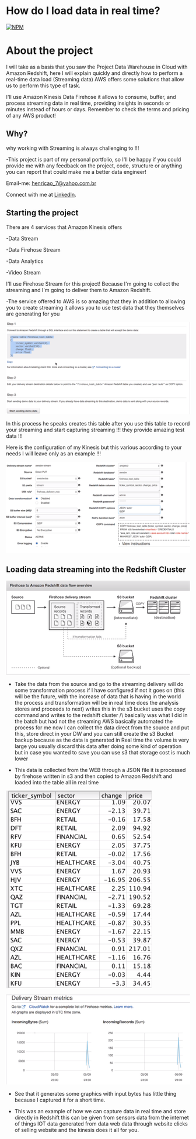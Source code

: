 # How do I load data in real time?

[![NPM](https://img.shields.io/npm/l/react)](https://github.com/pand-eX/LoadStreamingData/blob/main/LICENSE) 

# About the project

I will take as a basis that you saw the Project Data Warehouse in Cloud with Amazon Redshift, here I will explain quickly and directly how to perform a real-time data load (Streaming data) AWS offers some solutions that allow us to perform this type of task.


I'll use Amazon Kinesis Data Firehose it allows to consume, buffer, and process streaming data in real time, providing insights in seconds or minutes instead of hours or days. Remember to check the terms and pricing of any AWS product!



## Why?

why working with Streaming is always challenging to !!!

-This project is part of my personal portfolio, so I'll be happy if you could provide me with any feedback on the project, code, structure or anything you can report that could make me a better data engineer!

Email-me: henricao_7@yahoo.com.br

Connect with me at [LinkedIn](https://www.linkedin.com/in/henrique-castro-484269203//).


## Starting the project

There are 4 services that Amazon Kinesis offers 

-Data Stream

-Data Firehose Stream

-Data Analytics

-Video Stream


I'll use Firehose Stream for this project! Because I'm going to collect the streaming and I'm going to deliver them to Amazon Redshift.


-The service offered to AWS is so amazing that they in addition to allowing you to create streaming it allows you to use test data that they themselves are generating for you

![4](https://github.com/pand-eX/LoadStreamingData/blob/main/assets/4.png)

In this process he speaks creates this table after you use this table to record your streaming and start capturing streaming !!! they provide amazing test data !!!

Here is the configuration of my Kinesis but this various according to your needs I will leave only as an example !!!

![5](https://github.com/pand-eX/LoadStreamingData/blob/main/assets/5.png)


## Loading data streaming into the Redshift Cluster

![1](https://github.com/pand-eX/LoadStreamingData/blob/main/assets/1.png)


- Take the data from the source and go to the streaming delivery will do some transformation process if I have configured if not it goes on (this will be the future, with the increase of data that is having in the world the process and transformation will be in real time does the analysis stores and proceeds to next) writes this in the s3 bucket uses the copy command and writes to the redshift cluster /\ basically was what I did in the batch but had not the streaming AWS basically automated the process for me now I can collect the data direct from the source and put this, store direct in your DW and you can still create the s3 Bucket backup because as the data is generated in Real time the volume is very large you usually discard this data after doing some kind of operation but in case you wanted to save you can use s3 that storage cost is much lower 


- This data is collected from the WEB through a JSON file it is processed by firehose written in s3 and then copied to Amazon Redshift and loaded into the table all in real time
 

![2](https://github.com/pand-eX/LoadStreamingData/blob/main/assets/2.png)



![3](https://github.com/pand-eX/LoadStreamingData/blob/main/assets/3.png)


- See that it generates some graphics with input bytes has little thing because I captured it for a short time. 


- This was an example of how we can capture data in real time and store directly in Redshift this can be given from sensors data from the internet of things IOT data generated from data web data through website clicks of selling website and the kinesis does it all for you.
